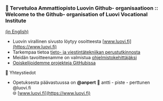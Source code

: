 ### 👋 Tervetuloa Ammattiopisto Luovin Github- organisaatioon ::<br>Welcome to the Github- organisation of Luovi Vocational Institute
[(in English)](readme_en.md)

* Luovin virallinen sivusto löytyy osoitteesta  [www.luovi.fi](https://www.luovi.fi)
* Tarkempaa tietoa [tieto- ja viestintätekniikan perustutkinnosta](https://opintopolku.fi/konfo/fi/toteutus/1.2.246.562.17.00000000000000004332)
* Meidän tavoitteenamme on valmistua [ohjelmistokehittäjäksi](https://luovi.fi/koulutukset/ohjelmistokehittaja/)
* [Opiskelijoidemme projekteja GitHubissa](projects.md)

👥 Yhteystiedot
- Opetuksesta päävastuussa on **@anpert**
📧 antti - piste - perttunen @luovi.fi  
🌐 [www.luovi.fi](https://www.luovi.fi)
